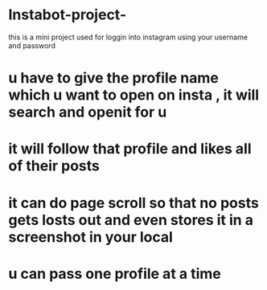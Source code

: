 # Instabot-project-
this is a mini project used for loggin into instagram using your username and password
# u have to give the profile name which u want to open on insta , it will search and openit for u
# it will follow that profile and likes all of their posts
# it can do page scroll so that no posts gets losts out and even stores it in a screenshot in your local
# u can pass one profile at a time
